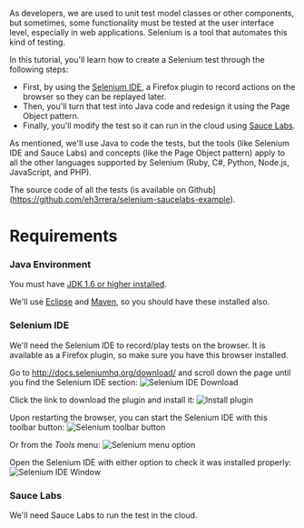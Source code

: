As developers, we are used to unit test model classes or other components, but sometimes, some functionality must be tested at the user interface level, especially in web applications. Selenium is a tool that automates this kind of testing. 

In this tutorial, you'll learn how to create a Selenium test through the following steps:
- First, by using the [Selenium IDE](http://www.seleniumhq.org/projects/ide/), a Firefox plugin to record actions on the browser so they can be replayed later.
- Then, you'll turn that test into Java code and redesign it using the Page Object pattern. 
- Finally, you'll modify the test so it can run in the cloud using [Sauce Labs](https://saucelabs.com/).

As mentioned, we'll use Java to code the tests, but the tools (like Selenium IDE and Sauce Labs) and concepts (like the Page Object pattern) apply to all the other languages supported by Selenium (Ruby, C#, Python, Node.js, JavaScript, and PHP).

The source code of all the tests (is available on Github](https://github.com/eh3rrera/selenium-saucelabs-example).

# Requirements

### Java Environment
You must have [JDK 1.6 or higher installed](http://www.oracle.com/technetwork/es/java/javase/downloads/index.html).

We'll use [Eclipse](https://eclipse.org/downloads/) and [Maven](https://maven.apache.org/install.html), so you should have these installed also.


### Selenium IDE
We'll need the Selenium IDE to record/play tests on the browser. It is available as a Firefox plugin, so make sure you have this browser installed.

Go to http://docs.seleniumhq.org/download/ and scroll down the page until you find the Selenium IDE section:
![Selenium IDE Download](https://raw.githubusercontent.com/pluralsight/guides/master/images/624f278c-83c1-4fef-9105-88314c883125.png)

Click the link to download the plugin and install it:
![Install plugin](https://raw.githubusercontent.com/pluralsight/guides/master/images/4a1602ff-dd6e-48dc-b93f-0ca7d6f1edef.png)


Upon restarting the browser, you can start the Selenium IDE with this toolbar button:
![Selenium toolbar button](https://raw.githubusercontent.com/pluralsight/guides/master/images/c6819eec-f50f-43bf-8f08-849a0581fa31.png)


Or from the *Tools* menu:
![Selenium menu option](https://raw.githubusercontent.com/pluralsight/guides/master/images/bfc13ebd-b3c2-4955-853b-cd7d67902f69.png)

Open the Selenium IDE with either option to check it was installed properly:
![Selenium IDE Window](https://raw.githubusercontent.com/pluralsight/guides/master/images/72fa0c75-6897-4162-871e-5938691fab5d.png)


### Sauce Labs
We'll need Sauce Labs to run the test in the cloud.

